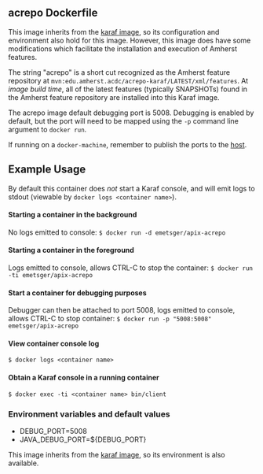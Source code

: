 ## acrepo Dockerfile

This image inherits from the [karaf image](../karaf/4.0.6), so its configuration and environment also hold for this image.  However, this image does have some modifications which facilitate the installation and execution of Amherst features.

The string "acrepo" is a short cut recognized as the Amherst feature repository at `mvn:edu.amherst.acdc/acrepo-karaf/LATEST/xml/features`.  At _image build time_, all of the latest features (typically SNAPSHOTs) found in the Amherst feature repository are installed into this Karaf image.

The acrepo image default debugging port is 5008.  Debugging is enabled by default, but the port will need to be mapped using the `-p` command line argument to `docker run`.

If running on a `docker-machine`, remember to publish the ports to the [host](https://docs.docker.com/engine/reference/run/#/expose-incoming-ports).

## Example Usage

By default this container does _not_ start a Karaf console, and will emit logs to stdout (viewable by `docker logs <container name>`).

#### Starting a container in the background
No logs emitted to console:
`$ docker run -d emetsger/apix-acrepo`

#### Starting a container in the foreground
Logs emitted to console, allows CTRL-C to stop the container:
`$ docker run -ti emetsger/apix-acrepo`

#### Start a container for debugging purposes
Debugger can then be attached to port 5008, logs emitted to console, allows CTRL-C to stop container:
`$ docker run -p "5008:5008" emetsger/apix-acrepo`

#### View container console log
`$ docker logs <container name>`

#### Obtain a Karaf console in a running container
`$ docker exec -ti <container name> bin/client`

### Environment variables and default values

* DEBUG_PORT=5008
* JAVA_DEBUG_PORT=${DEBUG_PORT}

This image inherits from the [karaf image](../karaf/4.0.6), so its environment is also available.
